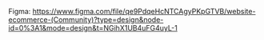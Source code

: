 Figma: https://www.figma.com/file/qe9PdqeHcNTCAgyPKpGTVB/website-ecommerce-(Community)?type=design&node-id=0%3A1&mode=design&t=NGihX1UB4uFG4uyL-1
